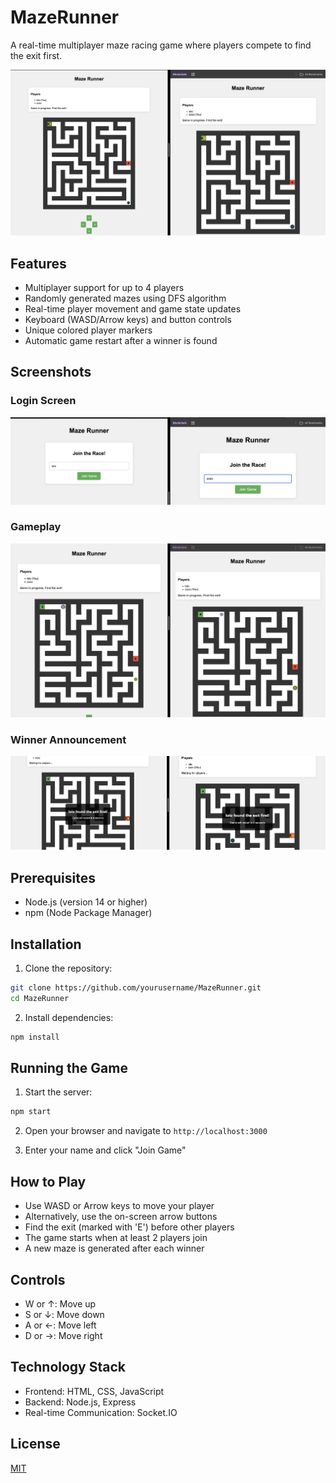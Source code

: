 # MazeRunner

A real-time multiplayer maze racing game where players compete to find the exit first.

![Game Preview](public/assets/play.png)

## Features

- Multiplayer support for up to 4 players
- Randomly generated mazes using DFS algorithm
- Real-time player movement and game state updates
- Keyboard (WASD/Arrow keys) and button controls
- Unique colored player markers
- Automatic game restart after a winner is found
  
  
## Screenshots

### Login Screen
![Login Screen](public/assets/login.png)

### Gameplay
![Gameplay](public/assets/play2.png)

### Winner Announcement
![Winner Screen](public/assets/Winner.png)

## Prerequisites

- Node.js (version 14 or higher)
- npm (Node Package Manager)

## Installation

1. Clone the repository:
```sh
git clone https://github.com/yourusername/MazeRunner.git
cd MazeRunner
```

2. Install dependencies:
```sh
npm install
```

## Running the Game

1. Start the server:
```sh
npm start
```

2. Open your browser and navigate to `http://localhost:3000`

3. Enter your name and click "Join Game"

## How to Play

- Use WASD or Arrow keys to move your player
- Alternatively, use the on-screen arrow buttons
- Find the exit (marked with 'E') before other players
- The game starts when at least 2 players join
- A new maze is generated after each winner

## Controls

- W or ↑: Move up
- S or ↓: Move down
- A or ←: Move left
- D or →: Move right

## Technology Stack

- Frontend: HTML, CSS, JavaScript
- Backend: Node.js, Express
- Real-time Communication: Socket.IO

## License

[MIT](LICENSE)